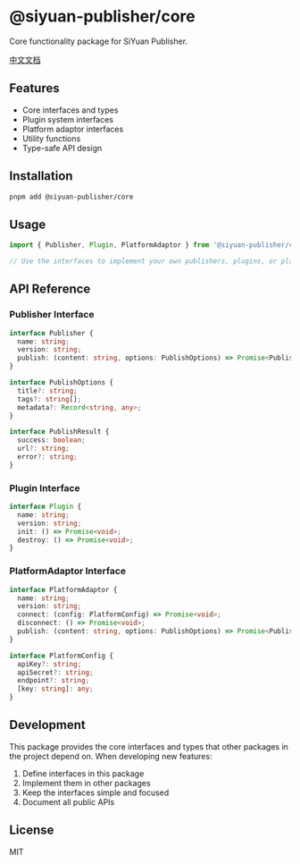 # @siyuan-publisher/core

Core functionality package for SiYuan Publisher.

[中文文档](./README_zh_CN.md)

## Features

- Core interfaces and types
- Plugin system interfaces
- Platform adaptor interfaces
- Utility functions
- Type-safe API design

## Installation

```bash
pnpm add @siyuan-publisher/core
```

## Usage

```typescript
import { Publisher, Plugin, PlatformAdaptor } from '@siyuan-publisher/core'

// Use the interfaces to implement your own publishers, plugins, or platform adaptors
```

## API Reference

### Publisher Interface

```typescript
interface Publisher {
  name: string;
  version: string;
  publish: (content: string, options: PublishOptions) => Promise<PublishResult>;
}

interface PublishOptions {
  title?: string;
  tags?: string[];
  metadata?: Record<string, any>;
}

interface PublishResult {
  success: boolean;
  url?: string;
  error?: string;
}
```

### Plugin Interface

```typescript
interface Plugin {
  name: string;
  version: string;
  init: () => Promise<void>;
  destroy: () => Promise<void>;
}
```

### PlatformAdaptor Interface

```typescript
interface PlatformAdaptor {
  name: string;
  version: string;
  connect: (config: PlatformConfig) => Promise<void>;
  disconnect: () => Promise<void>;
  publish: (content: string, options: PublishOptions) => Promise<PublishResult>;
}

interface PlatformConfig {
  apiKey?: string;
  apiSecret?: string;
  endpoint?: string;
  [key: string]: any;
}
```

## Development

This package provides the core interfaces and types that other packages in the project depend on. When developing new features:

1. Define interfaces in this package
2. Implement them in other packages
3. Keep the interfaces simple and focused
4. Document all public APIs

## License

MIT 